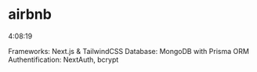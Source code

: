 # airbnb
4:08:19

Frameworks: Next.js & TailwindCSS
Database: MongoDB with Prisma ORM
Authentification: NextAuth, bcrypt
